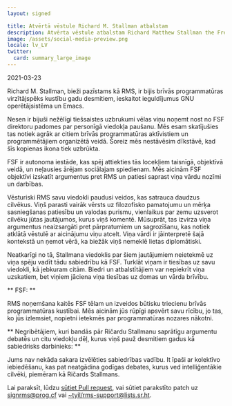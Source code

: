 ```yaml
---
layout: signed

title: Atvērtā vēstule Richard M. Stallman atbalstam
description: Atvērta vēstule atbalstam Richard Matthew Stallman the Free Software Foundation atjaunošanai
image: /assets/social-media-preview.png
locale: lv_LV
twitter:
  card: summary_large_image
---
```


2021-03-23

Richard M. Stallman, bieži pazīstams kā RMS,
ir bijis brīvās programmatūras virzītājspēks
kustību gadu desmitiem, ieskaitot ieguldījumus
GNU operētājsistēma un Emacs.

Nesen ir bijuši nežēlīgi tiešsaistes uzbrukumi
vēlas viņu noņemt nost no FSF direktoru padomes
par personīgā viedokļa paušanu. Mēs esam skatījušies
tas notiek agrāk ar citiem
brīvās programmatūras aktīvistiem un programmētājiem 
organizētā veidā. Šoreiz mēs nestāvēsim dīkstāvē, kad 
šīs kopienas ikona tiek uzbrūkta.

FSF ir autonoma iestāde, kas spēj attiekties
tās locekļiem taisnīgā, objektīvā veidā, un
neļausies ārējam sociālajam spiedienam. Mēs aicinām
FSF objektīvi izskatīt argumentus pret RMS
un patiesi saprast viņa vārdu nozīmi un darbības.

Vēsturiski RMS savu viedokli paudusi veidos,
kas satrauca daudzus cilvēkus. Viņš parasti vairāk vērsts uz
filozofisko pamatojumu un mērķa sasniegšanas
patiesību un valodas purismu, vienlaikus par zemu uzsverot cilvēku
jūtas jautājumos, kurus viņš komentē. Mūsuprāt, tas izvirza viņa 
argumentus neaizsargāti pret pārpratumiem un sagrozīšanu, 
kas notiek atklātā vēstulē ar aicinājumu viņu atcelt.
Viņa vārdi ir jāinterpretē šajā kontekstā un
ņemot vērā, ka biežāk viņš nemeklē lietas diplomātiski.

Neatkarīgi no tā, Stallmana viedoklis par šiem jautājumiem
neietekmē uz viņa spēju vadīt tādu sabiedrību kā FSF.
Turklāt viņam ir tiesības uz savu viedokli, kā jebkuram citām. 
Biedri un atbalstītājiem var nepiekrīt viņa uzskatiem, 
bet viņiem jāciena viņa tiesības uz domas un vārda brīvību.

** FSF: **

RMS noņemšana kaitēs FSF tēlam un izveidos
būtisku triecienu brīvās programmatūras kustībai.
Mēs aicinām jūs rūpīgi apsvērt savu rīcību,
jo tas, ko jūs izlemsiet, nopietni ietekmēs
par programmatūras nozares nākotni.


** Negribētājiem, kuri bandās pār Ričardu Stallmanu
saprātīgu argumentu debatēs un citu viedokļu dēļ, kurus viņš 
pauž desmitiem gadus kā sabiedrisks darbinieks: **

Jums nav nekāda sakara izvēlēties sabiedrības vadību.
It īpaši ar kolektīvo iebiedēšanu, kas pat 
neatgādina godīgas debates, kurus ved intelliģentākie 
cilvēki, piemēram kā Ričards Stallmans. 

Lai paraksīt, lūdzu [sūtiet Pull
request](https://github.com/rms-support-letter/rms-support-letter.github.io/pulls),
vai sūtiet parakstīto patch uz [signrms@prog.cf](mailto:signrms@prog.cf) vai [~tyil/rms-support@lists.sr.ht](mailto:~tyil/rms-support@lists.sr.ht).